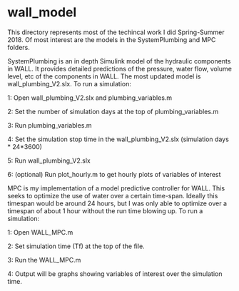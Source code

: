 # wall_model

This directory represents most of the techincal work I did Spring-Summer 2018. Of most interest are the models in the SystemPlumbing and MPC folders.

SystemPlumbing is an in depth Simulink model of the hydraulic components in WALL. It provides detailed predictions of the pressure, water flow,
volume level, etc of the components in WALL. The most updated model is wall_plumbing_V2.slx. To run a simulation:

1: Open wall_plumbing_V2.slx and plumbing_variables.m

2: Set the number of simulation days at the top of plumbing_variables.m

3: Run plumbing_variables.m

4: Set the simulation stop time in the wall_plumbing_V2.slx (simulation days * 24*3600)

5: Run wall_plumbing_V2.slx

6: (optional) Run plot_hourly.m to get hourly plots of variables of interest






MPC is my implementation of a model predictive controller for WALL. This seeks to optimize the use of water over a certain time-span.
Ideally this timespan would be around 24 hours, but I was only able to optimize over a timespan of about 1 hour without the run time blowing up.
To run a simulation: 

1: Open WALL_MPC.m

2: Set simulation time (Tf) at the top of the file.

3: Run the WALL_MPC.m

4: Output will be graphs showing variables of interest over the simulation time.
